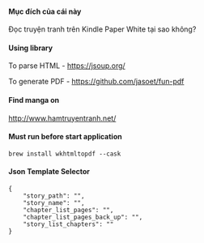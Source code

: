 
#### Mục đích của cái này

Đọc truyện tranh trên Kindle Paper White tại sao không?

#### Using library

To parse HTML - https://jsoup.org/

To generate PDF - https://github.com/jasoet/fun-pdf 


#### Find manga on 

http://www.hamtruyentranh.net/

#### Must run before start application
```
brew install wkhtmltopdf --cask
```

#### Json Template Selector

```
{
    "story_path": "",
    "story_name": "",
    "chapter_list_pages": "",
    "chapter_list_pages_back_up": "",
    "story_list_chapters": ""
}
```